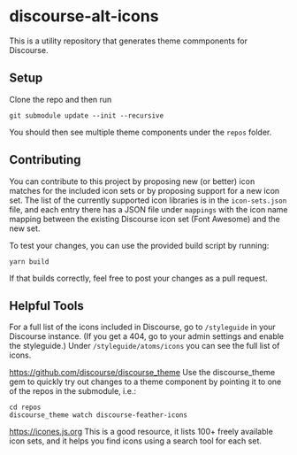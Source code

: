 # discourse-alt-icons

This is a utility repository that generates theme commponents for Discourse.

## Setup

Clone the repo and then run

```
git submodule update --init --recursive
```

You should then see multiple theme components under the `repos` folder.

## Contributing

You can contribute to this project by proposing new (or better) icon matches for the included icon sets or by proposing support for a new icon set. The list of the currently supported icon libraries is in the `icon-sets.json` file, and each entry there has a JSON file under `mappings` with the icon name mapping between the existing Discourse icon set (Font Awesome) and the new set.

To test your changes, you can use the provided build script by running:

```
yarn build
```

If that builds correctly, feel free to post your changes as a pull request.

## Helpful Tools

For a full list of the icons included in Discourse, go to `/styleguide` in your Discourse instance. (If you get a 404, go to your admin settings and enable the styleguide.) Under `/styleguide/atoms/icons` you can see the full list of icons.

https://github.com/discourse/discourse_theme
Use the discourse_theme gem to quickly try out changes to a theme component by pointing it to one of the repos in the submodule, i.e.:

```
cd repos
discourse_theme watch discourse-feather-icons
```

https://icones.js.org
This is a good resource, it lists 100+ freely available icon sets, and it helps you find icons using a search tool for each set.
